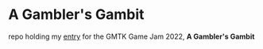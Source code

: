 # A Gambler's Gambit
repo holding my [entry](https://ibrahh.itch.io/gamblers-gambit) for the GMTK Game Jam 2022, **A Gambler's Gambit**


